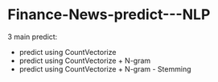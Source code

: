 # Finance-News-predict---NLP
3 main predict:
  + predict using CountVectorize
  + predict using CountVectorize + N-gram
  + predict using CountVectorize + N-gram - Stemming

